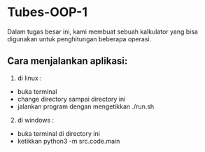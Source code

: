 # Tubes-OOP-1
Dalam tugas besar ini, kami membuat sebuah kalkulator yang bisa digunakan untuk penghitungan beberapa operasi.

## Cara menjalankan aplikasi:
1. di linux :
 - buka terminal
 - change directory sampai directory ini
 - jalankan program dengan mengetikkan ./run.sh
2. di windows :
 - buka terminal di directory ini
 - ketikkan python3 -m src.code.main
